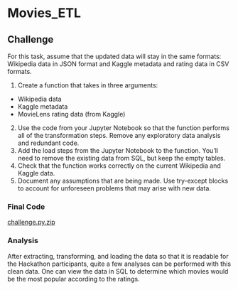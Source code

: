 # Movies_ETL

## Challenge
For this task, assume that the updated data will stay in the same formats: Wikipedia data in JSON format and Kaggle metadata and rating data in CSV formats.

1. Create a function that takes in three arguments:
- Wikipedia data
- Kaggle metadata
- MovieLens rating data (from Kaggle)
2. Use the code from your Jupyter Notebook so that the function performs all of the transformation steps. Remove any exploratory data analysis and redundant code.
3. Add the load steps from the Jupyter Notebook to the function. You’ll need to remove the existing data from SQL, but keep the empty tables.
4. Check that the function works correctly on the current Wikipedia and Kaggle data.
5. Document any assumptions that are being made. Use try-except blocks to account for unforeseen problems that may arise with new data.

### Final Code

[challenge.py.zip](https://github.com/efuen0077/Movies-ETL/files/4591108/challenge.py.zip)

### Analysis

After extracting, transforming, and loading the data so that it is readable for the Hackathon participants, quite a few analyses can be performed with this clean data. One can view the data in SQL to determine which movies would be the most popular according to the ratings.
